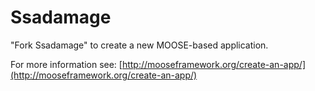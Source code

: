 Ssadamage
=====

"Fork Ssadamage" to create a new MOOSE-based application.

For more information see: [http://mooseframework.org/create-an-app/](http://mooseframework.org/create-an-app/)
